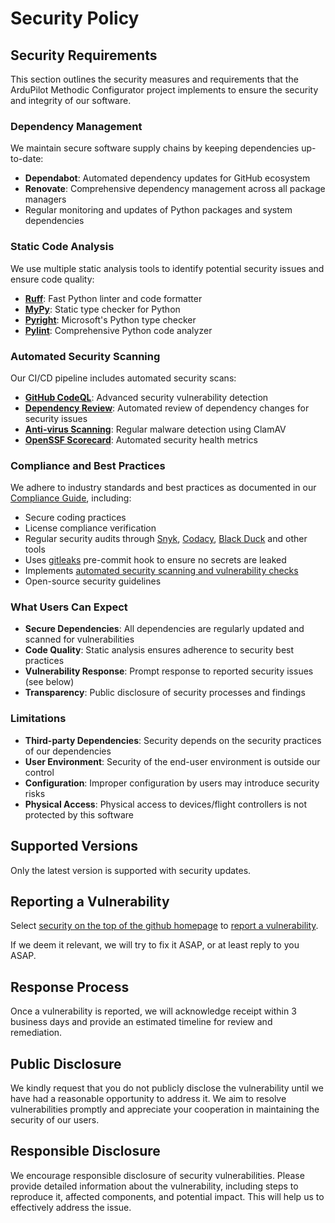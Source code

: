 # Security Policy

## Security Requirements

This section outlines the security measures and requirements that the ArduPilot
Methodic Configurator project implements to ensure the security and integrity
of our software.

### Dependency Management

We maintain secure software supply chains by keeping dependencies up-to-date:

- **Dependabot**: Automated dependency updates for GitHub ecosystem
- **Renovate**: Comprehensive dependency management across all package managers
- Regular monitoring and updates of Python packages and system dependencies

### Static Code Analysis

We use multiple static analysis tools to identify potential security issues and
ensure code quality:

- **[Ruff](https://github.com/ArduPilot/MethodicConfigurator/actions/workflows/ruff.yml)**:
  Fast Python linter and code formatter
- **[MyPy](https://github.com/ArduPilot/MethodicConfigurator/actions/workflows/mypy.yml)**:
  Static type checker for Python
- **[Pyright](https://github.com/ArduPilot/MethodicConfigurator/actions/workflows/pyright.yml)**:
  Microsoft's Python type checker
- **[Pylint](https://github.com/ArduPilot/MethodicConfigurator/actions/workflows/pylint.yml)**:
  Comprehensive Python code analyzer

### Automated Security Scanning

Our CI/CD pipeline includes automated security scans:

- **[GitHub CodeQL](https://github.com/ArduPilot/MethodicConfigurator/actions/workflows/codeql.yml)**:
  Advanced security vulnerability detection
- **[Dependency Review](https://github.com/ArduPilot/MethodicConfigurator/actions/workflows/dependency-review.yml)**:
  Automated review of dependency changes for security issues
- **[Anti-virus Scanning](https://github.com/ArduPilot/MethodicConfigurator/actions/workflows/gitavscan.yml)**:
  Regular malware detection using ClamAV
- **[OpenSSF Scorecard](https://github.com/ArduPilot/MethodicConfigurator/actions/workflows/scorecard.yml)**:
  Automated security health metrics

### Compliance and Best Practices

We adhere to industry standards and best practices as documented in our
[Compliance Guide](COMPLIANCE.md), including:

- Secure coding practices
- License compliance verification
- Regular security audits through [Snyk](https://snyk.io/), [Codacy](https://www.codacy.com/),
  [Black Duck](https://www.blackduck.com/) and other tools
- Uses [gitleaks](https://github.com/gitleaks/gitleaks) pre-commit hook to ensure no secrets are leaked
- Implements [automated security scanning and vulnerability checks](https://app.snyk.io/org/amilcarlucas/project/c8fd6e29-715b-4949-b828-64eff84f5fe1)
- Open-source security guidelines

### What Users Can Expect

- **Secure Dependencies**: All dependencies are regularly updated and scanned for vulnerabilities
- **Code Quality**: Static analysis ensures adherence to security best practices
- **Vulnerability Response**: Prompt response to reported security issues (see below)
- **Transparency**: Public disclosure of security processes and findings

### Limitations

- **Third-party Dependencies**: Security depends on the security practices of our dependencies
- **User Environment**: Security of the end-user environment is outside our control
- **Configuration**: Improper configuration by users may introduce security risks
- **Physical Access**: Physical access to devices/flight controllers is not protected by this software

## Supported Versions

Only the latest version is supported with security updates.

## Reporting a Vulnerability

Select [security on the top of the github homepage](https://github.com/ArduPilot/MethodicConfigurator/security)
to [report a vulnerability](https://github.com/ArduPilot/MethodicConfigurator/security/advisories/new).

If we deem it relevant, we will try to fix it ASAP, or at least reply to you ASAP.

## Response Process

Once a vulnerability is reported, we will acknowledge receipt within 3 business days
and provide an estimated timeline for review and remediation.

## Public Disclosure

We kindly request that you do not publicly disclose the vulnerability until we have
had a reasonable opportunity to address it.
We aim to resolve vulnerabilities promptly and appreciate your cooperation in
maintaining the security of our users.

## Responsible Disclosure

We encourage responsible disclosure of security vulnerabilities.
Please provide detailed information about the vulnerability, including steps to
reproduce it, affected components, and potential impact.
This will help us to effectively address the issue.

<!-- Gurubase Widget -->
<script async src="https://widget.gurubase.io/widget.latest.min.js"
    data-widget-id="uE4kxEE4LY3ZSyfNsF5bU6gIOnWGTBOL_e16KwDH-0g"
    data-text="Ask AI"
    data-margins='{"bottom": "1rem", "right": "1rem"}'
    data-light-mode="true"
    id="guru-widget-id">
</script>

